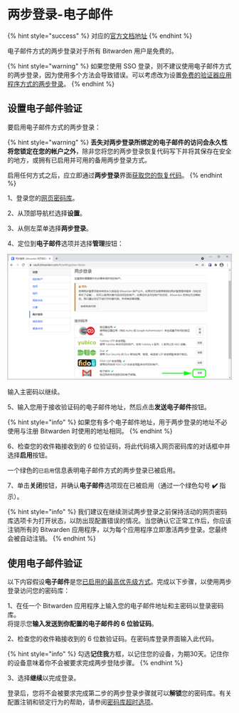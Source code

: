 # 两步登录-电子邮件

{% hint style="success" %}
对应的[官方文档地址](https://bitwarden.com/help/article/setup-two-step-login-email/)
{% endhint %}

电子邮件方式的两步登录对于所有 Bitwarden 用户是免费的。

{% hint style="warning" %}
如果您使用 SSO 登录，则不建议使用电子邮件方式的两步登录，因为使用多个方法会导致错误。可以考虑改为设置[免费的验证器应用程序方式的两步登录](two-step-login-via-authenticator.md)。
{% endhint %}

## 设置电子邮件验证 <a href="#setup-email-verification" id="setup-email-verification"></a>

要启用电子邮件方式的两步登录：

{% hint style="warning" %}
**丢失对两步登录所绑定的电子邮件的访问会永久性将您锁定在您的帐户之外**，除非您将您的两步登录恢复代码写下并将其保存在安全的地方，或拥有已启用并可用的备用两步登录方式。

启用任何方式之后，应立即通过**两步登录**界面[获取您的恢复代码](../recovery-codes.md)。
{% endhint %}

1、登录您的[网页密码库](https://vault.bitwarden.com/)。

2、从顶部导航栏选择**设置**。

3、从侧左菜单选择**两步登录**。

4、定位到**电子邮件**选项并选择**管理**按钮：

![](../../../.gitbook/assets/twostep-options-emailoverlay.png)

输入主密码以继续。

5、输入您用于接收验证码的电子邮件地址，然后点击**发送电子邮件**按钮。

{% hint style="info" %}
如果您有多个电子邮件地址，用于两步登录的地址不必使用与注册 Bitwarden 时使用的地址相同。
{% endhint %}

6、检查您的收件箱接收到的 6 位验证码，将此代码填入网页密码库的对话框中并选择**启用**按钮。

一个绿色的`已启用`信息表明电子邮件方式的两步登录已被启用。

7、单击**关闭**按钮，并确认**电子邮件**选项现在已被启用（通过一个绿色勾号 **✔️** 指示）。

{% hint style="info" %}
我们建议在继续测试两步登录之前保持活动的网页密码库选项卡为打开状态，以防出现配置错误的情况。当您确认它正常工作后，你应该注销所有的 Bitwarden 应用程序，以为每个应用程序立即激活两步登录。您最终会被自动注销。
{% endhint %}

## 使用电子邮件验证 <a href="#use-email-verification" id="use-email-verification"></a>

以下内容假设**电子邮件**是您[已启用的最高优先级方式](../two-step-login-methods.md#using-multiple-methods)。完成以下步骤，以使用两步登录访问您的密码库：

1、在任一个 Bitwarden 应用程序上输入您的电子邮件地址和主密码以登录密码库。\
将提示您**输入发送到你配置的电子邮件的 6 位验证码**。

2、检查您的收件箱接收到的 6 位数验证码。在密码库登录界面输入此代码。

{% hint style="info" %}
勾选**记住我**方框，以记住您的设备，为期30天。记住你的设备意味着你不会被要求完成两步登陆步骤。
{% endhint %}

3、选择**继续**以完成登录。

登录后，您将不会被要求完成第二步的两步登录步骤就可以**解锁**您的密码库。有关配置注销和锁定行为的帮助，请参阅[密码库超时选项](../../log-in-and-unlock/vault-timeout-options.md)。
